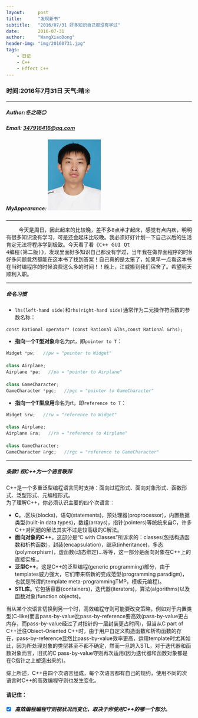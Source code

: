 ```yaml
---
layout:     post
title:      "发现新书"
subtitle:   "2016/07/31 好多知识自己都没有学过"
date:       2016-07-31
author:     "WangXiaoDong"
header-img: "img/20160731.jpg"
tags:
    - 日记
    - C++
    - Effect C++
---
```



### 时间:2016年7月31日 天气:晴:sunny:
-----
#####   Author:冬之晓:neutral_face:
#####   Email: 347916416@qq.com
#####   MyAppearance: ![MyAppearance](https://github.com/Dongzhixiao/PictureCache/raw/master/MyPicture.JPG "我的头像")
----------

<pre>
    今天是周日，因此起来的比较晚，差不多8点半才起床，感觉有点内疚，明明自己还
有很多知识没有学习，可是还会起床比较晚。我必须好好计划一下自己以后的生活，否则
肯定无法将程序学到极致。今天看了看《C++ GUI Qt 
4编程(第二版)》，发现里面好多知识自己都没有学过，当年我在做界面程序的时候，有
好多问题竟然都能在这本书了找到答案！自己真的是太笨了，如果早一点看这本书也不会
在当时编程序的时候浪费这么多的时间！！晚上，江威搬到我们宿舍了。希望明天他能够
顺利入职。
</pre>
--------
##### 命名习惯

- `lhs(left-hand side)`和`rhs(right-hand side)`通常作为二元操作符函数的参数名称：

`const Rational operator* (const Rational &lhs,const Rational &rhs);`

- **指向一个T型对象**命名为pt，即`pointer to T`：

```C++
Widget *pw;   //pw = "pointer to Widget"

class Airplane;
Airplane *pa;   //pa = "pointer to Airplane"

class GameCharacter;
GameCharacter *pgc;   //pgc = "pointer to GameCharacter"
```

- **指向一个T型应用**命名为rt，即`reference to T`：

```C++
Widget &rw;   //rw = "reference to Widget"

class Airplane;
Airplane &ra;   //ra = "reference to Airplane"

class GameCharacter;
GameCharacter &rgc;   //rgc = "reference to GameCharacter"
```
-----------
##### 条款1 视C\+\+为一个语言联邦

C\+\+是一个多重泛型编程语言同时支持：面向过程形式、面向对象形式、函数形式、泛型形式、元编程形式。  
为了理解C\+\+，你必须认识主要的四个次语言：

- **C**。.区块(blocks)，语句(statements)，预处理器(proprocessor)，内置数据类型(built-in data types)，数组(arrays)，指针(pointers)等统统来自C，许多C++对问题的解法其实不过是较高级的C解法。
- **面向对象的C++**。这部分是“C with Classes”所诉求的：classes(包括构造函数和析构函数)，封装(encapsulation)，继承(inheritance)，多态(polymorphism)，虚函数(动态绑定)...等等，这一部分是面向对象在C++上的直接实施.。
- **泛型C++**。这是C++的泛型编程(generic programming)部分，由于templates威力强大，它们带来崭新的变成范型(programming paradigm)，也就是所谓的template meta-programmingTMP，模板元编程)。
- **STL库**。它包括容器(containers)，迭代器(iterators)，算法(algorithms)以及函数对象(function objects)。

当从某个次语言切换到另一个时，高效编程守则可能要改变策略，例如对于内置类型(C-like)而言pass-by-value比pass-by-reference要高效(pass-by-value更占内存，而pass-by-value经过了对指针的一层封装更占时间)，但当从C part of C++迁往Obiect-Oriented C++时，由于用户自定义构造函数和析构函数的存在，pass-by-reference显然比pass-by-value效率更高，运用template时尤其如此，因为所处理对象的类型甚至不都不确定，然而一旦跨入STL，对于迭代器和函数对象而言，旧式的C pass-by-value守则再次适用(因为迭代器和函数对象都是在C指针之上塑造出来的)。

综上所述，C\+\+由四个次语言组成，每个次语言都有自己的规约，使用不同的次语言时C\+\+的高效编程守则也发生变化。
 
#### 请记住：
- [x] ***高效编程编程守则视状况而变化，取决于你使用C\+\+的哪一个部分。***
